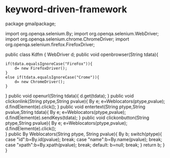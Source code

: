 # keyword-driven-framework
package gmailpackage;

import org.openqa.selenium.By;
import org.openqa.selenium.WebDriver;
import org.openqa.selenium.chrome.ChromeDriver;
import org.openqa.selenium.firefox.FirefoxDriver;

public class Kdfm {
	WebDriver d;
public void openbrowser(String tdata){

	if(tdata.equalsIgnoreCase("FireFox")){
		d= new FirefoxDriver();
	}
	else if(tdata.equalsIgnoreCase("Crome")){
		d= new ChromeDriver();
	}
}
public void openurl(String tdata){
	d.get(tdata);
}
public void clickonlink(String ptype,String pvalue){
	By e;
	e=Weblocators(ptype,pvalue);
	d.findElement(e).click();
}
public void entertext(String ptype,String pvalue,String tdata){
	By e;
	e=Weblocators(ptype,pvalue);
	d.findElement(e).sendKeys(tdata);
}
public void clickonbutton(String ptype,String pvalue){
	By e;
	e=Weblocators(ptype,pvalue);
	d.findElement(e).click();	
}
public By Weblocators(String ptype, String pvalue){
	By b;
	switch(ptype){
	case "id":b=By.id(pvalue);
	break;
	case "name":b=By.name(pvalue);
	break;
	case "xpath":b=By.xpath(pvalue);
	break;
	default:
		b=null;
		break;
	}
	return b;
}
}
